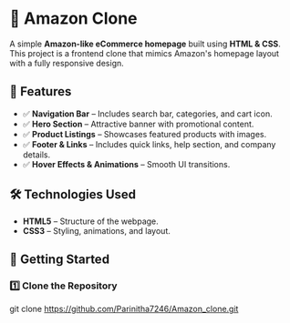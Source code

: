 # 🛒 Amazon Clone

A simple **Amazon-like eCommerce homepage** built using **HTML & CSS**. This project is a frontend clone that mimics Amazon's homepage layout with a fully responsive design.

## 🌟 Features
- ✅ **Navigation Bar** – Includes search bar, categories, and cart icon.
- ✅ **Hero Section** – Attractive banner with promotional content.
- ✅ **Product Listings** – Showcases featured products with images.
- ✅ **Footer & Links** – Includes quick links, help section, and company details.
- ✅ **Hover Effects & Animations** – Smooth UI transitions.

## 🛠️ Technologies Used
- **HTML5** – Structure of the webpage.
- **CSS3** – Styling, animations, and layout.

## 🚀 Getting Started
### 1️⃣ Clone the Repository

git clone https://github.com/Parinitha7246/Amazon_clone.git



